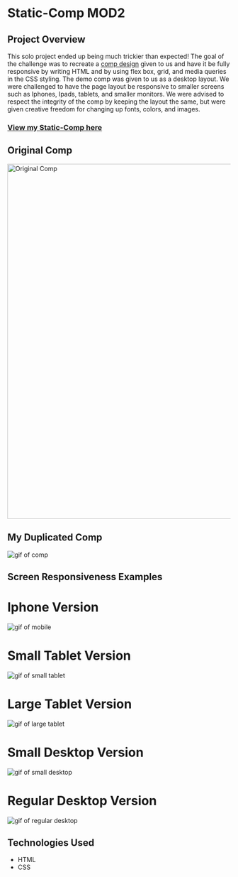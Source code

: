 # Static-Comp MOD2

## Project Overview
This solo project ended up being much trickier than expected! The goal of the challenge was to recreate a [comp design](https://frontend.turing.edu/projects/module-1/m1-static-comp) given to us and have it be fully responsive by writing HTML and by using flex box, grid, and media queries in the CSS styling. The demo comp was given to us as a desktop layout. We were challenged to have the page layout be responsive to smaller screens such as Iphones, Ipads, tablets, and smaller monitors. We were advised to respect the integrity of the comp by keeping the layout the same, but were given creative freedom for changing up fonts, colors, and images.

### [View my Static-Comp here](https://e-spitz.github.io/static-comp-2/)

## Original Comp  
<img src="https://frontend.turing.edu/assets/images/static-comp-challenge-2.jpg" width="800" alt="Original Comp">

## My Duplicated Comp  
![gif of comp](https://media.giphy.com/media/oIXAdzYoHst7qZ81tv/giphy.gif)

## Screen Responsiveness Examples
# Iphone Version
![gif of mobile](https://media.giphy.com/media/qRf43CIWZ0emrn6oHF/giphy.gif)

# Small Tablet Version
![gif of small tablet](https://media.giphy.com/media/68j6cXI96pARqCGJYv/giphy.gif)

# Large Tablet Version
![gif of large tablet](https://media.giphy.com/media/j8NFGScyIf26HnjZWI/giphy.gif)

# Small Desktop Version
![gif of small desktop](https://media.giphy.com/media/2oTiKEDuOZ4bvAPudY/giphy.gif)

# Regular Desktop Version
![gif of regular desktop](https://media.giphy.com/media/yYBXrsf01gmrqAk9Ia/giphy.gif)


## Technologies Used
- HTML
- CSS

